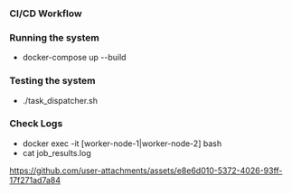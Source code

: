### CI/CD Workflow

### Running the system

- docker-compose up --build

### Testing the system

- ./task_dispatcher.sh

### Check Logs

- docker exec -it [worker-node-1|worker-node-2] bash
- cat job_results.log

https://github.com/user-attachments/assets/e8e6d010-5372-4026-93ff-17f271ad7a84
